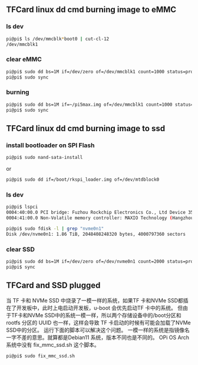 ## TFCard linux dd cmd burning image to eMMC
### ls dev
```sh
pi@pi$ ls /dev/mmcblk*boot0 | cut-cl-12
/dev/mmcblk1
```

### clear eMMC
```sh
pi@pi$ sudo dd bs=1M if=/dev/zero of=/dev/mmcblk1 count=1000 status=progress
pi@pi$ sudo sync
```

### burning
```sh
pi@pi$ sudo dd bs=1M if=~/pi5max.img of=/dev/mmcblk1 count=1000 status=progress
pi@pi$ sudo sync
```


## TFCard linux dd cmd burning image to ssd
### install bootloader on SPI Flash
```sh
pi@pi$ sudo nand-sata-install
```
or
```sh
pi@pi$ sudo dd if=/boot/rkspi_loader.img of=/dev/mtdblock0
```

### ls dev
```sh
pi@pi$ lspci
0004:40:00.0 PCI bridge: Fuzhou Rockchip Electronics Co., Ltd Device 3588 (rev 01)
0004:41:00.0 Non-Volatile memory controller: MAXIO Technology (Hangzhou) Ltd. NVMe SSD Controller MAP1202 (rev 01)

pi@pi$ sudo fdisk -l | grep "nvme0n1"
Disk /dev/nvme0n1: 1.86 TiB, 2048408248320 bytes, 4000797360 sectors
```

### clear SSD
```sh
pi@pi$ sudo dd bs=1M if=/dev/zero of=/dev/nvme0n1 count=2000 status=progess
pi@pi$ sync
```

## TFCard and SSD plugged
当 TF 卡和 NVMe SSD 中烧录了一模一样的系统，如果TF 卡和NVMe SSD都插在了开发板中，此时上电启动开发板，u-boot 会优先启动TF 卡中的系统。
但由于TF卡和NVMe SSD中的系统一模一样，所以两个存储设备中的/boot分区和rootfs 分区的 UUID 也一样，这样会导致 TF 卡启动的时候有可能会加载了NVMe SSD中的分区。
运行下面的脚本可以解决这个问题。
一模一样的系统是指镜像名一字不差的意思。就算都是Debian11 系统，版本不同也是不同的。
OPi OS Arch 系统中没有 fix_mmc_ssd.sh 这个脚本。
```sh
pi@pi$ sudo fix_mmc_ssd.sh
```